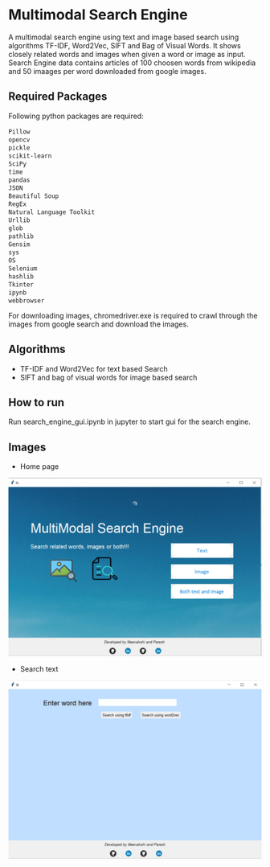 # Multimodal Search Engine

A multimodal search engine using text and image based search using algorithms TF-IDF, Word2Vec, SIFT and Bag of Visual Words. It shows closely related words and images when given a word or image as input. Search Engine data contains articles of 100 choosen words from wikipedia and 50 imaages per word downloaded from google images.  

## Required Packages

Following python packages are required:

```
Pillow
opencv
pickle
scikit-learn
SciPy
time
pandas
JSON
Beautiful Soup
RegEx
Natural Language Toolkit
Urllib
glob
pathlib 
Gensim
sys
OS
Selenium
hashlib
Tkinter
ipynb
webbrowser
```

For downloading images, chromedriver.exe is required to crawl through the images from google search and download the images.

## Algorithms 

* TF-IDF and Word2Vec for text based Search
* SIFT and bag of visual words for image based search

## How to run

Run search_engine_gui.ipynb in jupyter to start gui for the search engine.

## Images

* Home page

![GitHub Logo](/home_page.JPG)

* Search text

![GitHub Logo](/searcht.JPG)
